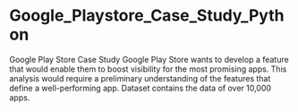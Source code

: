 # Google_Playstore_Case_Study_Python
Google Play Store Case Study 
Google Play Store wants to develop a feature that would enable them to boost visibility for the most promising apps. This analysis would require a preliminary understanding of the features that define a well-performing app. Dataset contains the data of over 10,000 apps.
